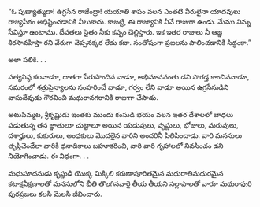 ﻿“ఓ పుణ్యాత్ముడా! ఉగ్రసేన రాజేంద్రా! యయాతి శాపం వలన ఎంతటి వీరులైనా యాదవులు రాజ్యపీఠం అధిష్టించడానికి వీలుకాదు. కాబట్టి, ఈ రాజ్యానికి నీవే రాజుగా ఉండు. మేము నిన్ను సేవిస్తూ ఉంటాము. దేవతలు సైతం నీకు కప్పం చెల్లిస్తారు. ఇక ఇతర రాజులు నీ ఆజ్ఞ శిరసావహిస్తా రని వేరుగా చెప్పనక్కర లేదు కదా. సంతోషంగా ప్రజలను పాలించడానికి సిద్ధంకా.” 

అలా పలికి. . . 

సత్యనిష్ఠ కలవాడూ, దాతగా పేరుపొందిన వాడూ, అభిమానవంతు డని పొగడ్త కాంచినవాడూ, సమరంలో శత్రుసైన్యాలను సంహరించే వాడూ, గర్వం లేని వాడూ అయిన ఉగ్రసేనుడిని వాసుదేవుడు గౌరవించి మధురానగరానికి రాజుగా చేసాడు. 

అటుపిమ్మట, శ్రీకృష్ణుడు ఇంతకు ముందు కంసుడి భయం వలన ఇతర దేశాలలో బాధలు పడుతున్న తన జ్ఞాతులూ చుట్టాలూ అయిన యదువులు, వృష్ణులు, భోజులు, మరువులు, దశార్హులు, కుకురులు, అంధకులు మొదలైన వారిని అందరినీ పిలిపించాడు. వారి మనసులు తృప్తిచెందేలా వారికి ధనాదికాలు బహూకరించి, వారి వారి గృహాలలో నివసించం డని నియోగించాడు. ఈ విధంగా. . . 

మధుసూదనుడు కృష్ణుడి యొక్క మిక్కిలి కరుణాపూరితమైన మధురాతిమధురమైన కటాక్షవీక్షణాలతో మనసులోని భీతి తొలగినవారై తీయ తీయని సల్లాపాలతో వారూ మథురాపురి పురప్రజలు కలసి మెలసి జీవించారు. 

